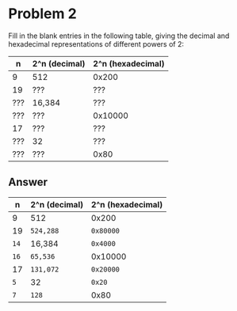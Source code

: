 # Problem 2

Fill in the blank entries in the following table, giving the decimal and hexadecimal representations of different powers of 2:

| n   | 2^n (decimal) | 2^n (hexadecimal) |
| --- | ------------- | ----------------- |
| 9   | 512           | 0x200             |
| 19  | ???           | ???               |
| ??? | 16,384        | ???               |
| ??? | ???           | 0x10000           |
| 17  | ???           | ???               |
| ??? | 32            | ???               |
| ??? | ???           | 0x80              |

## Answer

| n    | 2^n (decimal) | 2^n (hexadecimal) |
| ---- | ------------- | ----------------- |
| 9    | 512           | 0x200             |
| 19   | `524,288`     | `0x80000`         |
| `14` | 16,384        | `0x4000`          |
| `16` | `65,536`      | 0x10000           |
| 17   | `131,072`     | `0x20000`         |
| `5`  | 32            | `0x20`            |
| `7`  | `128`         | 0x80              |

